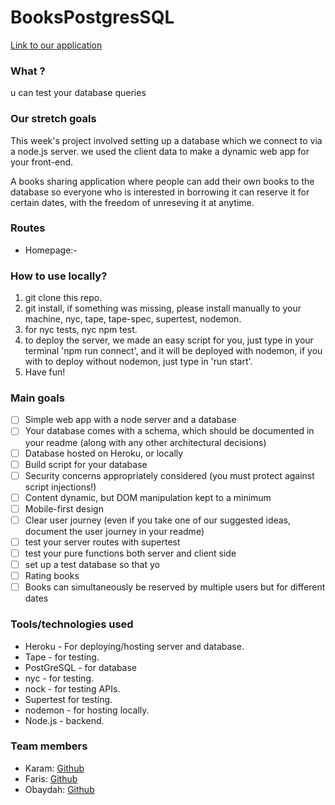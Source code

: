 # BooksPostgresSQL

[Link to our application](https://.herokuapp.com/)

### What ?

u can test your database queries

### Our stretch goals

This week's project involved setting up a database which we connect to via a node.js server. we used the client data to make a dynamic web app for your front-end.

A books sharing application where people can add their own books to the database so everyone who is interested in borrowing it
can reserve it for certain dates, with the freedom of unreseving it at anytime.

### Routes

* Homepage:- 

### How to use locally?

1. git clone this repo.
2. git install, if something was missing, please install manually to your machine, nyc, tape, tape-spec, supertest, nodemon.
3. for nyc tests, nyc npm test.
4. to deploy the server, we made an easy script for you, just type in your terminal 'npm run connect', and it will be deployed with nodemon, if you with to deploy without nodemon, just type in 'run start'.
5. Have fun!

### Main goals

- [ ] Simple web app with a node server and a database
- [ ] Your database comes with a schema, which should be documented in your readme (along with any other architectural decisions)
- [ ] Database hosted on Heroku, or locally
- [ ] Build script for your database
- [ ] Security concerns appropriately considered (you must protect against script injections!)
- [ ] Content dynamic, but DOM manipulation kept to a minimum
- [ ] Mobile-first design
- [ ] Clear user journey (even if you take one of our suggested ideas, document the user journey in your readme)
- [ ] test your server routes with supertest
- [ ] test your pure functions both server and client side
- [ ] set up a test database so that yo
- [ ] Rating books
- [ ] Books can simultaneously be reserved by multiple users but for different dates

### Tools/technologies used
* Heroku - For deploying/hosting server and database.
* Tape - for testing.
* PostGreSQL - for database
* nyc - for testing.
* nock - for testing APIs.
* Supertest for testing.
* nodemon - for hosting locally.
* Node.js - backend.

### Team members
* Karam: [Github](https://github.com/karam1ashqar)
* Faris: [Github](https://github.com/faris114)
* Obaydah: [Github](https://github.com/obayda)

